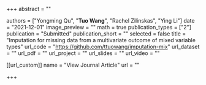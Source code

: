 +++
abstract = ""

authors = ["Yongming Qu", "**Tuo Wang**", "Rachel Zilinskas", "Ying Li"]
date = "2021-12-01"
image_preview = ""
math = true
publication_types = ["2"]
publication = "Submitted"
publication_short = ""
selected = false
title = "Imputation for missing data from a multivariate outcome of mixed variable types"
url_code = "https://github.com/ttuowang/imputation-mix"
url_dataset = ""
url_pdf = ""
url_project = ""
url_slides = ""
url_video = ""

[[url_custom]]
name = "View Journal Article"
url = ""

+++
